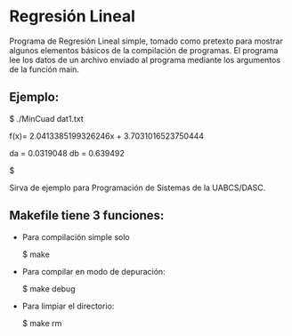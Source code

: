 # Regresión Lineal

Programa de Regresión Lineal simple, tomado como pretexto para mostrar algunos elementos básicos de la compilación de programas. El programa lee los datos de un archivo enviado al programa mediante los argumentos de la función main.

## Ejemplo:

$ ./MinCuad dat1.txt

f(x)= 2.0413385199326246x + 3.7031016523750444

da = 0.0319048   db = 0.639492

$

Sirva de ejemplo para Programación de Sistemas de la UABCS/DASC.

## Makefile tiene 3 funciones:

 - Para compilación simple solo

    $ make

 - Para compilar en modo de depuración:

    $ make debug

 - Para limpiar el directorio:

    $ make rm
